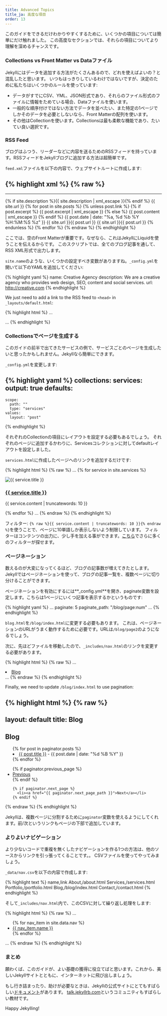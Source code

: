 ```yaml
---
title: Advanced Topics
title_ja: 高度な項目
order: 13
---
```

このガイドをできるだけわかりやすくするために、いくつかの項目については簡単にだけ触れました。
この高度なセクションでは、それらの項目についてより理解を深めるチャンスです。

### Collections vs Front Matter vs Dataファイル

Jekyllにはデータを追加する方法がたくさんあるので、どれを使えばよいの？と混乱したと思います。
いつもはっきりしているわけではないですが、決定のために私たちはいくつかのルールを使っています:

* データがすでにCSV、YML、JSON形式であり、それらのファイル形式のファイルに情報をためている場合、Dataファイルを使います。
* 一般的な順序付けではない方法でデータを並べたい、また特定の1ページでしかそのデータを必要としないなら、Front Matterの配列を使います。
* その他はCollectionを使います。Collectionsは最も柔軟な機能であり、たいてい良い選択です。

### RSS Feed

ブログはふつう、リーダーなどに内容を送るためのRSSフィードを持っています。RSSフィードをJekyllブログに追加する方法は超簡単です。

`feed.xml`ファイルを以下の内容で、ウェブサイトルートに作成します:

{% highlight xml %}
{% raw %}
---
---
<?xml version="1.0" encoding="UTF-8"?>
<rss version="2.0" xmlns:atom="http://www.w3.org/2005/Atom">
  <channel>
    <title>{{ site.name | xml_escape }} - Articles</title>
    <description>{% if site.description %}{{ site.description | xml_escape }}{% endif %}</description>
    <link>
    {{ site.url }}</link>
    {% for post in site.posts %}
      {% unless post.link %}
      <item>
        <title>{{ post.title | xml_escape }}</title>
        {% if post.excerpt %}
          <description>{{ post.excerpt | xml_escape }}</description>
        {% else %}
          <description>{{ post.content | xml_escape }}</description>
        {% endif %}
        <pubDate>{{ post.date | date: "%a, %d %b %Y %H:%M:%S %z" }}</pubDate>
        <link>
        {{ site.url }}{{ post.url }}</link>
        <guid isPermaLink="true">{{ site.url }}{{ post.url }}</guid>
      </item>
      {% endunless %}
    {% endfor %}
  </channel>
</rss>
{% endraw %}
{% endhighlight %}

ここでは、空のFront Matterが重要です。なぜなら、これはJekyllにLiquidを使うことを伝えるからです。
このスクリプトでは、全てのブログ記事を通して、RSS XML形式で出力します。

`site.name`のような、いくつかの設定すべき変数がありますね。`_config.yml`を開いて以下のYAMLを追加してください:

{% highlight yaml %}
name: Creative Agency
description: We are a creative agency who provides web design, SEO, content and social services.
url: http://creative.com
{% endhighlight %}

We just need to add a link to the RSS feed to `<head>` in `_layouts/default.html`:

{% highlight html %}
...
<link rel="alternate" type="application/rss+xml" title="My Site RSS" href="/feed.xml" />
...
{% endhighlight %}

### Collectionsでページを生成する

このガイドの前半で出てきたサービスの例で、サービスごとのページを生成したいと思ったかもしれません。Jekyllなら簡単にできます。

`_config.yml`を変更します:

{% highlight yaml %}
collections:
  services:
    output: true
defaults:
  -
    scope:
      path: ""
      type: "services"
    values:
      layout: "post"
{% endhighlight %}

それぞれのCollectionの項目にレイアウトを設定する必要もあるでしょう。
それぞれのページに追加するかわりに、Servicesコレクションに対してdefaultレイアウトを設定しました。

`services.html`に作成したページへのリンクを追加するだけです:

{% highlight html %}
{% raw %}
...
{% for service in site.services %}
  <div class="col-lg-3 col-md-6 text-center">
    <div class="service-box">
      <img src="{{ service.image_path }}" alt="{{ service.title }}"/>
      <h3><a href="{{ service.url }}">{{ service.title }}</a></h3>
      <p class="text-muted">{{ service.content | truncatewords: 10 }}</p>
    </div>
  </div>
{% endfor %}
...
{% endraw %}
{% endhighlight %}

フィルター: `{% raw %}{{ service.content | truncatewords: 10 }}{% endraw %}`を使うことで、ページに10単語しか表示しないよう制限しています。
フィルターはコンテンツの出力に、少し手を加える事ができます。[こちら](https://github.com/Shopify/liquid/wiki/Liquid-for-Designers)でさらに多くのフィルターが探せます。

### ページネーション

数えるのが大変になってくるほど、ブログの記事数が増えてきたとします。
Jekyllではページネーションを使って、ブログの記事一覧を、複数ページに切り分けることができます。

ページネーションを有効にするには**_config.yml**を開き、paginate変数を設定します。こちらは1ページにいくつ記事を表示するかというものです:

{% highlight yaml %}
...
paginate: 5
paginate_path: "/blog/page:num"
...
{% endhighlight %}

`blog.html`を`/blog/index.html`に変更する必要もあります。
これは、ページネーションのURLがうまく動作するために必要です。URLは`/blog/page2`のようになるでしょう。

次に、先ほどファイルを移動したので、`_includes/nav.html`のリンクを変更する必要があります。

{% highlight html %}
{% raw %}
...
<li {% if page.url == "/blog/index.html" %} class="active" {% endif %}>
  <a href="/blog/">Blog</a>
</li>
...
{% endraw %}
{% endhighlight %}

Finally, we need to update `/blog/index.html` to use pagination:

{% highlight html %}
{% raw %}
---
layout: default
title: Blog
---
<section class="bg-dark">
  <div class="text-center">
    <h1>Blog</h1>
  </div>
</section>

<section>
  <div class="container">
    <div class="row">
      <div class="text-center">
        <ul style="list-style-position: inside">
           {% for post in paginator.posts %}
             <li>
               <a href="{{ post.url }}">{{ post.title }}</a> - {{ post.date | date: "%d %B %Y" }}
             </li>
           {% endfor %}
        </ul>
      </div>
    </div>
  </div>
</section>

<nav>
  <ul class="pager">
    {% if paginator.previous_page %}
      <li><a href="{{ paginator.previous_page_path }}">Previous</a></li>
    {% endif %}

    {% if paginator.next_page %}
      <li><a href="{{ paginator.next_page_path }}">Next</a></li>
    {% endif %}
  </ul>
</nav>
{% endraw %}
{% endhighlight %}

Jekyllは、複数ページに分割するために`paginator`変数を使えるようにしてくれます。前/次というリンクもページの下部で追加しています。

### よりよいナビゲーション

より少ないコードで重複を無くしたナビゲーションを作る1つの方法は、他のソースからリンクを引っ張ってくることです。。
CSVファイルを使ってやってみましょう。

`_data/nav.csv`を以下の内容で作成します:

{% highlight text %}
name,link
About,/about.html
Services,/services.html
Portfolio,/portfolio.html
Blog,/blog/index.html
Contact,/contact.html
{% endhighlight %}

そして`_includes/nav.html`内で、このCSVに対して繰り返し処理をします:

{% highlight html %}
{% raw %}
...
<ul class="nav navbar-nav navbar-right">
  {% for nav_item in site.data.nav %}
    <li {% if page.url == nav_item.link %} class="active" {% endif %}>
      <a href="{{ nav_item.link }}">{{ nav_item.name }}</a>
    </li>
  {% endfor %}
</ul>
...
{% endraw %}
{% endhighlight %}

### まとめ

願わくば、このガイドが、よい基礎の獲得に役立てばと思います。これから、美しいJekyllサイトとともに、インターネットに飛び出しましょう。

もし行き詰まったり、助けが必要なときは、Jekyllの公式サイトにとてもすばらしい[ドキュメント](http://jekyllrb.com/docs/home/)があります。
[talk.jekyllrb.com](http://talk.jekyllrb.com)というコミュニティもすばらしい教材です。

Happy Jekylling!
